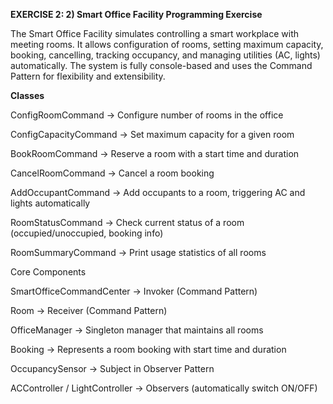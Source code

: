**EXERCISE 2: 2) Smart Office Facility Programming Exercise**

The Smart Office Facility simulates controlling a smart workplace with meeting rooms.
It allows configuration of rooms, setting maximum capacity, booking, cancelling, tracking occupancy, and managing utilities (AC, lights) automatically.
The system is fully console-based and uses the Command Pattern for flexibility and extensibility.

**Classes**

ConfigRoomCommand → Configure number of rooms in the office

ConfigCapacityCommand → Set maximum capacity for a given room

BookRoomCommand → Reserve a room with a start time and duration

CancelRoomCommand → Cancel a room booking

AddOccupantCommand → Add occupants to a room, triggering AC and lights automatically

RoomStatusCommand → Check current status of a room (occupied/unoccupied, booking info)

RoomSummaryCommand → Print usage statistics of all rooms

Core Components

SmartOfficeCommandCenter → Invoker (Command Pattern)

Room → Receiver (Command Pattern)

OfficeManager → Singleton manager that maintains all rooms

Booking → Represents a room booking with start time and duration

OccupancySensor → Subject in Observer Pattern

ACController / LightController → Observers (automatically switch ON/OFF)